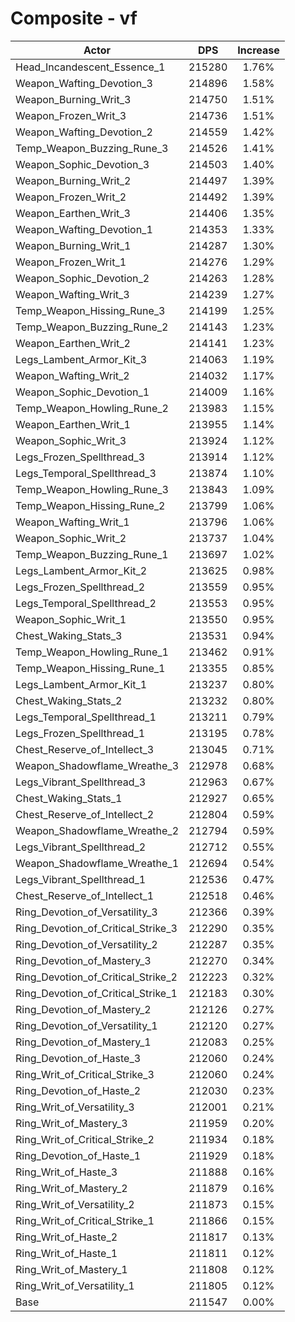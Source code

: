 # Composite - vf
| Actor | DPS | Increase |
|---|:---:|:---:|
|Head_Incandescent_Essence_1|215280|1.76%|
|Weapon_Wafting_Devotion_3|214896|1.58%|
|Weapon_Burning_Writ_3|214750|1.51%|
|Weapon_Frozen_Writ_3|214736|1.51%|
|Weapon_Wafting_Devotion_2|214559|1.42%|
|Temp_Weapon_Buzzing_Rune_3|214526|1.41%|
|Weapon_Sophic_Devotion_3|214503|1.40%|
|Weapon_Burning_Writ_2|214497|1.39%|
|Weapon_Frozen_Writ_2|214492|1.39%|
|Weapon_Earthen_Writ_3|214406|1.35%|
|Weapon_Wafting_Devotion_1|214353|1.33%|
|Weapon_Burning_Writ_1|214287|1.30%|
|Weapon_Frozen_Writ_1|214276|1.29%|
|Weapon_Sophic_Devotion_2|214263|1.28%|
|Weapon_Wafting_Writ_3|214239|1.27%|
|Temp_Weapon_Hissing_Rune_3|214199|1.25%|
|Temp_Weapon_Buzzing_Rune_2|214143|1.23%|
|Weapon_Earthen_Writ_2|214141|1.23%|
|Legs_Lambent_Armor_Kit_3|214063|1.19%|
|Weapon_Wafting_Writ_2|214032|1.17%|
|Weapon_Sophic_Devotion_1|214009|1.16%|
|Temp_Weapon_Howling_Rune_2|213983|1.15%|
|Weapon_Earthen_Writ_1|213955|1.14%|
|Weapon_Sophic_Writ_3|213924|1.12%|
|Legs_Frozen_Spellthread_3|213914|1.12%|
|Legs_Temporal_Spellthread_3|213874|1.10%|
|Temp_Weapon_Howling_Rune_3|213843|1.09%|
|Temp_Weapon_Hissing_Rune_2|213799|1.06%|
|Weapon_Wafting_Writ_1|213796|1.06%|
|Weapon_Sophic_Writ_2|213737|1.04%|
|Temp_Weapon_Buzzing_Rune_1|213697|1.02%|
|Legs_Lambent_Armor_Kit_2|213625|0.98%|
|Legs_Frozen_Spellthread_2|213559|0.95%|
|Legs_Temporal_Spellthread_2|213553|0.95%|
|Weapon_Sophic_Writ_1|213550|0.95%|
|Chest_Waking_Stats_3|213531|0.94%|
|Temp_Weapon_Howling_Rune_1|213462|0.91%|
|Temp_Weapon_Hissing_Rune_1|213355|0.85%|
|Legs_Lambent_Armor_Kit_1|213237|0.80%|
|Chest_Waking_Stats_2|213232|0.80%|
|Legs_Temporal_Spellthread_1|213211|0.79%|
|Legs_Frozen_Spellthread_1|213195|0.78%|
|Chest_Reserve_of_Intellect_3|213045|0.71%|
|Weapon_Shadowflame_Wreathe_3|212978|0.68%|
|Legs_Vibrant_Spellthread_3|212963|0.67%|
|Chest_Waking_Stats_1|212927|0.65%|
|Chest_Reserve_of_Intellect_2|212804|0.59%|
|Weapon_Shadowflame_Wreathe_2|212794|0.59%|
|Legs_Vibrant_Spellthread_2|212712|0.55%|
|Weapon_Shadowflame_Wreathe_1|212694|0.54%|
|Legs_Vibrant_Spellthread_1|212536|0.47%|
|Chest_Reserve_of_Intellect_1|212518|0.46%|
|Ring_Devotion_of_Versatility_3|212366|0.39%|
|Ring_Devotion_of_Critical_Strike_3|212290|0.35%|
|Ring_Devotion_of_Versatility_2|212287|0.35%|
|Ring_Devotion_of_Mastery_3|212270|0.34%|
|Ring_Devotion_of_Critical_Strike_2|212223|0.32%|
|Ring_Devotion_of_Critical_Strike_1|212183|0.30%|
|Ring_Devotion_of_Mastery_2|212126|0.27%|
|Ring_Devotion_of_Versatility_1|212120|0.27%|
|Ring_Devotion_of_Mastery_1|212083|0.25%|
|Ring_Devotion_of_Haste_3|212060|0.24%|
|Ring_Writ_of_Critical_Strike_3|212060|0.24%|
|Ring_Devotion_of_Haste_2|212030|0.23%|
|Ring_Writ_of_Versatility_3|212001|0.21%|
|Ring_Writ_of_Mastery_3|211959|0.20%|
|Ring_Writ_of_Critical_Strike_2|211934|0.18%|
|Ring_Devotion_of_Haste_1|211929|0.18%|
|Ring_Writ_of_Haste_3|211888|0.16%|
|Ring_Writ_of_Mastery_2|211879|0.16%|
|Ring_Writ_of_Versatility_2|211873|0.15%|
|Ring_Writ_of_Critical_Strike_1|211866|0.15%|
|Ring_Writ_of_Haste_2|211817|0.13%|
|Ring_Writ_of_Haste_1|211811|0.12%|
|Ring_Writ_of_Mastery_1|211808|0.12%|
|Ring_Writ_of_Versatility_1|211805|0.12%|
|Base|211547|0.00%|
